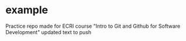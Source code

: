 # example
Practice repo made for ECRI course "Intro to Git and Github for Software Development"
updated text to push
